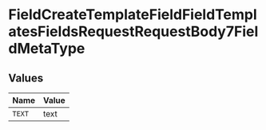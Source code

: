 # FieldCreateTemplateFieldFieldTemplatesFieldsRequestRequestBody7FieldMetaType


## Values

| Name   | Value  |
| ------ | ------ |
| `TEXT` | text   |